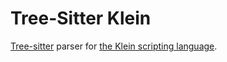 # Tree-Sitter Klein

[Tree-sitter](https://tree-sitter.github.io/tree-sitter/) parser for [the Klein scripting language](https://github.com/klein-language/klein).
